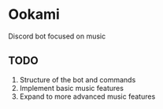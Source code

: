 # Ookami
Discord bot focused on music

## TODO
1. Structure of the bot and commands
2. Implement basic music features
3. Expand to more advanced music features
